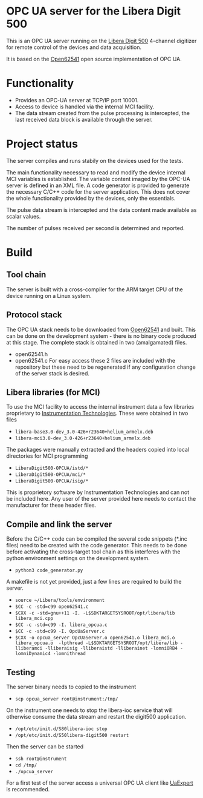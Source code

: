 # OPC UA server for the Libera Digit 500

This is an OPC UA server running on the
[Libera Digit 500](https://www.i-tech.si/products/libera-digit-500/)
4-channel digitizer for remote control of the devices and data acquisition.

It is based on the [Open62541](https://github.com/open62541/open62541/)
open source implementation of OPC UA.

# Functionality

- Provides an OPC-UA server at TCP/IP port 10001.
- Access to device is handled via the internal MCI facility.
- The data stream created from the pulse processing is intercepted, the last received data block
is available through the server.

# Project status

The server compiles and runs stabily on the devices used for the tests.

The main functionality necessary to read and modify the device internal
MCI variables is established. The variable content imaged by the
OPC-UA server is defined in an XML file. A code generator is provided
to generate the necessary C/C++ code for the server application.
This does not cover the whole functionality provided by the devices, only the essentials.

The pulse data stream is intercepted and the data content made available as scalar values.

The number of pulses received per second is determined and reported.

# Build

## Tool chain
The server is built with a cross-compiler for the ARM target CPU of the device
running on a Linux system.

## Protocol stack
The OPC UA stack needs to be downloaded from [Open62541](https://github.com/open62541/open62541/) and built.
This can be done on the development system - there is no binary code produced at this stage.
The complete stack is obtained in two (amalgamated) files.
- open62541.h
- open62541.c
For easy access these 2 files are included with the repository but these need to be regenerated if
any configuration change of the server stack is desired.

## Libera libraries (for MCI)
To use the MCI facility to access the internal instrument data a few libraries proprietary to
[Instrumentation Technologies](http://www.i-tech.si/). These were obtained in two files
- `libera-base3.0-dev_3.0-426+r23640+helium_armelx.deb`
- `libera-mci3.0-dev_3.0-426+r23640+helium_armelx.deb`

The packages were manually extracted and the headers copied into local directories for MCI programming
- `LiberaDigit500-OPCUA/istd/*`
- `LiberaDigit500-OPCUA/mci/*`
- `LiberaDigit500-OPCUA/isig/*`

This is proprietory software by Instrumentation Technologies and can not be included here.
Any user of the server provided here needs to contact the manufacturer for these header files.

## Compile and link the server

Before the C/C++ code can be compiled the several code snippets (*.inc files)
need to be created with the code generator. This needs to be done
before activating the cross-target tool chain as this interferes
with the python environment settings on the development system.
- `python3 code_generator.py`

A makefile is not yet provided, just a few lines are required to build the server.
- `source ~/Libera/tools/environment`
- `$CC -c -std=c99 open62541.c`
- `$CXX -c -std=gnu++11 -I. -L$SDKTARGETSYSROOT/opt/libera/lib libera_mci.cpp`
- `$CC -c -std=c99 -I. libera_opcua.c`
- `$CC -c -std=c99 -I. OpcUaServer.c`
- `$CXX -o opcua_server OpcUaServer.o open62541.o libera_mci.o libera_opcua.o  -lpthread -L$SDKTARGETSYSROOT/opt/libera/lib -lliberamci -lliberaisig -lliberaistd -lliberainet -lomniORB4 -lomniDynamic4 -lomnithread`

## Testing

The server binary needs to copied to the instrument
- `scp opcua_server root@instrument:/tmp/`

On the instrument one needs to stop the libera-ioc service that will otherwise consume
the data stream and restart the digit500 application.
- `/opt/etc/init.d/S80libera-ioc stop`
- `/opt/etc/init.d/S50libera-digit500 restart`

Then the server can be started
- `ssh root@instrument`
- `cd /tmp/`
- `./opcua_server`

For a first test of the server access a universal OPC UA client like
[UaExpert](https://www.unified-automation.com/products/development-tools/uaexpert.html) is recommended.


